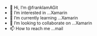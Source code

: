 - 👋 Hi, I’m @frankIamAGit
- 👀 I’m interested in ...Xamarin
- 🌱 I’m currently learning ...Xamarin
- 💞️ I’m looking to collaborate on ...Xamarin
- 📫 How to reach me ...mail

<!---
frankIamAGit/frankIamAGit is a ✨ special ✨ repository because its `README.md` (this file) appears on your GitHub profile.
You can click the Preview link to take a look at your changes.
--->
